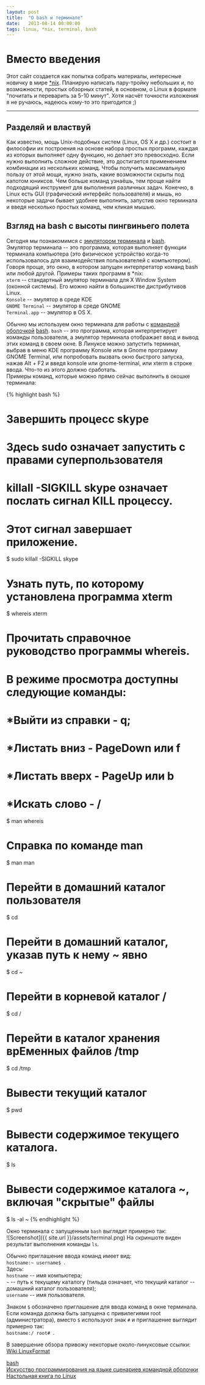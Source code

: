 ```yaml
---
layout: post
title:  "О bash и терминале"
date:   2013-08-14 00:00:00
tags: linux, *nix, terminal, bash
---
```

# Вместо введения

Этот сайт создается как попытка собрать материалы, интересные новичку в мире [*nix][unix-like]. Планирую написать пару-тройку небольших и, по возможности, простых обзорных статей, в основном, о Linux в формате "почитать и переварить за 5-10 минут". Хотя насчёт точности изложения я не ручаюсь, надеюсь кому-то это пригодится ;)

***

## Разделяй и властвуй

Как известно, мощь Unix-подобных систем (Linux, OS X и др.) состоит в философии их построения на основе набора простых программ, каждая из которых выполняет одну функцию, но делает это превосходно. Если нужно выполнить сложное действие, это достигается применением комбинации из нескольких команд. Чтобы получить максимальную пользу от этой мощи, нужно знать, какие возможности скрыты под капотом юниксов. Чем больше команд узнаёшь, тем проще найти подходящий инструмент для выполнения различных задач. Конечно, в Linux есть GUI (графический интерфейс пользователя) и мышь, но некоторые задачи бывает удобнее выполнить, запустив окно терминала и введя несколько простых команд, чем кликая мышью.  

## Взгляд на bash с высоты пингвиньего полета

Сегодня мы познакомимся с [эмулятором терминала][terminal] и [bash](http://ru.wikipedia.org/wiki/Bash).  
Эмулятор терминала -- это программа, которая выполняет функции терминала компьютера (это физическое устройство когда-то использовалось для взаимодействия пользователей с компьютером). Говоря проще, это окно, в котором запущен интерпретатор команд bash или любой другой. Примеры таких программ в *nix:  
`xterm` -- стандартный эмулятор терминала для X Window System (оконной системы). Его можно найти в большинстве дистрибутивов Linux.  
`Konsole` -- эмулятор в среде KDE  
`GNOME Terminal` -- эмулятор в среде GNOME  
`Terminal.app` -- эмулятор в OS X.

Обычно мы используем окно терминала для работы с [командной оболочкой](http://ru.wikipedia.org/wiki/%D0%9A%D0%BE%D0%BC%D0%B0%D0%BD%D0%B4%D0%BD%D0%B0%D1%8F_%D0%BE%D0%B1%D0%BE%D0%BB%D0%BE%D1%87%D0%BA%D0%B0_UNIX) [bash](http://ru.wikipedia.org/wiki/Bash). `bash` -- это программа, которая интерпретирует команды пользователя, а эмулятор терминала отображает ввод и вывод этих команд в своем окне. В Линуксе можно запустить терминал, выбрав в меню KDE программу Konsole или в Gnome программу GNOME Terminal, или попробовать вызвать окно быстрого запуска, нажав Alt + F2 и введя konsole или gnome-terminal, или xterm в строке ввода. Что-то из этого должно сработать.  
Примеры команд, которые можно прямо сейчас выполнить в окошке терминала:

{% highlight bash %}
# Завершить процесс skype
# Здесь sudo означает запустить с правами суперпользователя
# killall -SIGKILL skype означает послать сигнал KILL процессу. 
# Этот сигнал завершает приложение.
$ sudo killall -SIGKILL skype

# Узнать путь, по которому установлена программа xterm
$ whereis xterm

# Прочитать справочное руководство программы whereis. 
# В режиме просмотра доступны следующие команды:
# *Выйти из справки - q;
# *Листать вниз - PageDown или f
# *Листать вверх - PageUp или b
# *Искать слово - /
$ man whereis

# Справка по команде man
$ man man 

# Перейти в домашний каталог пользователя
$ cd

# Перейти в домашний каталог, указав путь к нему ~ явно 
$ cd ~

# Перейти в корневой каталог /
$ cd /

# Перейти в каталог хранения врЕменных файлов /tmp
$ cd /tmp

# Вывести текущий каталог
$ pwd

# Вывести содержимое текущего каталога.
$ ls

# Вывести содержимое каталога ~, включая "скрытые" файлы
$ ls -al ~
{% endhighlight %}

Окно терминала с запущенным `bash` выглядит примерно так:  
![Screenshot]({{ site.url }}/assets/terminal.png)
На скриншоте виден результат выполнения команды `ls`.

Обычно приглашение ввода команд имеет вид:  
`hostname:~ username$ `.  
Здесь:  
`hostname` -- имя компьютера;  
`~` -- путь к текущему каталогу (тильда означает, что текущий каталог -- домашний каталог пользователя);  
`username` -- имя пользователя.

Знаком `$` обозначено приглашение для ввода команд в окне терминала. Если команда должна быть запущена с привилегиями root (администратора), вместо `$` используют знак `#` и приглашение выглядит примерно так:  
`hostname:/ root# `.

В завершение обзора привожу некоторые около-линуксовые ссылки:  
[Wiki LinuxFormat](http://wiki.linuxformat.ru/index.php/%D0%97%D0%B0%D0%B3%D0%BB%D0%B0%D0%B2%D0%BD%D0%B0%D1%8F_%D1%81%D1%82%D1%80%D0%B0%D0%BD%D0%B8%D1%86%D0%B0)  

[bash](http://ru.wikipedia.org/wiki/Bash)  
[Искусство программирования на языке сценариев командной оболочки](http://rus-linux.net/MyLDP/BOOKS/abs-guide/flat/abs-book.html)    
[Настольная книга по Linux](http://ru.wikibooks.org/wiki/Linux-hand-book)  

[unix-like]: http://ru.wikipedia.org/wiki/UNIX-%D0%BF%D0%BE%D0%B4%D0%BE%D0%B1%D0%BD%D0%B0%D1%8F_%D0%BE%D0%BF%D0%B5%D1%80%D0%B0%D1%86%D0%B8%D0%BE%D0%BD%D0%BD%D0%B0%D1%8F_%D1%81%D0%B8%D1%81%D1%82%D0%B5%D0%BC%D0%B0
[terminal]: http://ru.wikipedia.org/wiki/%D0%AD%D0%BC%D1%83%D0%BB%D1%8F%D1%82%D0%BE%D1%80_%D1%82%D0%B5%D1%80%D0%BC%D0%B8%D0%BD%D0%B0%D0%BB%D0%B0